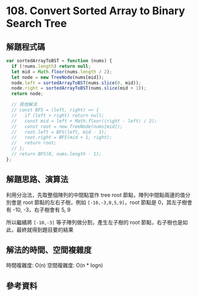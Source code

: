 # 108. Convert Sorted Array to Binary Search Tree

## 解題程式碼

```javascript
var sortedArrayToBST = function (nums) {
  if (!nums.length) return null;
  let mid = Math.floor(nums.length / 2);
  let node = new TreeNode(nums[mid]);
  node.left = sortedArrayToBST(nums.slice(0, mid));
  node.right = sortedArrayToBST(nums.slice(mid + 1));
  return node;

  // 其他解法
  // const BFS = (left, right) => {
  //   if (left > right) return null;
  //   const mid = left + Math.floor((right - left) / 2);
  //   const root = new TreeNode(nums[mid]);
  //   root.left = BFS(left, mid - 1);
  //   root.right = BFS(mid + 1, right);
  //   return root;
  // };
  // return BFS(0, nums.length - 1);
};
```

## 解題思路、演算法

利用分治法，先取整個陣列的中間點當作 tree root 節點，陣列中間點兩邊的值分別會是 root 節點的左右子樹，例如 `[-10,-3,0,5,9]`，root 節點是 0，其左子樹會有 -10, -3，右子樹會有 5, 9

所以繼續將 `[-10,-3]` 等子陣列做分割，產生左子樹的 root 節點，右子樹也是如此，最終就得到題目要的結果

## 解法的時間、空間複雜度

時間複雜度: O(n)
空間複雜度: O(n \* logn)

## 參考資料
